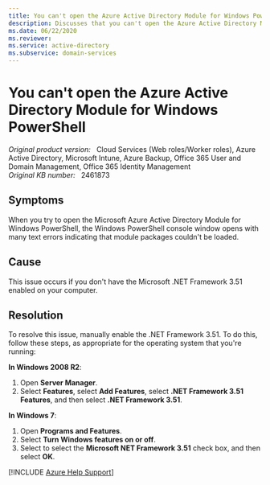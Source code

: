 ```yaml
---
title: You can't open the Azure Active Directory Module for Windows PowerShell
description: Discusses that you can't open the Azure Active Directory Module for Windows PowerShell because the .NET Framework 3.51 is not enabled on the computer. A resolution is provided to enable the .NET Framework 3.51.
ms.date: 06/22/2020
ms.reviewer: 
ms.service: active-directory
ms.subservice: domain-services
---
```

# You can't open the Azure Active Directory Module for Windows PowerShell

_Original product version:_ &nbsp; Cloud Services (Web roles/Worker roles), Azure Active Directory, Microsoft Intune, Azure Backup, Office 365 User and Domain Management, Office 365 Identity Management  
_Original KB number:_ &nbsp; 2461873

## Symptoms

When you try to open the Microsoft Azure Active Directory Module for Windows PowerShell, the Windows PowerShell console window opens with many text errors indicating that module packages couldn't be loaded.

## Cause

This issue occurs if you don't have the Microsoft .NET Framework 3.51 enabled on your computer.

## Resolution

To resolve this issue, manually enable the .NET Framework 3.51. To do this, follow these steps, as appropriate for the operating system that you're running:

**In Windows 2008 R2**:

1. Open **Server Manager**.
2. Select **Features**, select **Add Features**, select **.NET Framework 3.51 Features**, and then select **.NET Framework 3.51**.

**In Windows 7**:

1. Open **Programs and Features**.
2. Select **Turn Windows features on or off**.
3. Select to select the **Microsoft NET Framework 3.51** check box, and then select **OK**.

[!INCLUDE [Azure Help Support](../../includes/azure-help-support.md)]
